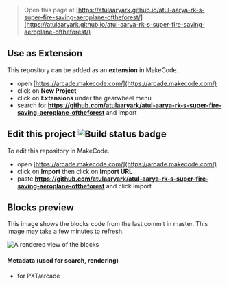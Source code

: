  


> Open this page at [https://atulaaryark.github.io/atul-aarya-rk-s-super-fire-saving-aeroplane-oftheforest/](https://atulaaryark.github.io/atul-aarya-rk-s-super-fire-saving-aeroplane-oftheforest/)

## Use as Extension

This repository can be added as an **extension** in MakeCode.

* open [https://arcade.makecode.com/](https://arcade.makecode.com/)
* click on **New Project**
* click on **Extensions** under the gearwheel menu
* search for **https://github.com/atulaaryark/atul-aarya-rk-s-super-fire-saving-aeroplane-oftheforest** and import

## Edit this project ![Build status badge](https://github.com/atulaaryark/atul-aarya-rk-s-super-fire-saving-aeroplane-oftheforest/workflows/MakeCode/badge.svg)

To edit this repository in MakeCode.

* open [https://arcade.makecode.com/](https://arcade.makecode.com/)
* click on **Import** then click on **Import URL**
* paste **https://github.com/atulaaryark/atul-aarya-rk-s-super-fire-saving-aeroplane-oftheforest** and click import

## Blocks preview

This image shows the blocks code from the last commit in master.
This image may take a few minutes to refresh.

![A rendered view of the blocks](https://github.com/atulaaryark/atul-aarya-rk-s-super-fire-saving-aeroplane-oftheforest/raw/master/.github/makecode/blocks.png)

#### Metadata (used for search, rendering)

* for PXT/arcade
<script src="https://makecode.com/gh-pages-embed.js"></script><script>makeCodeRender("{{ site.makecode.home_url }}", "{{ site.github.owner_name }}/{{ site.github.repository_name }}");</script>
